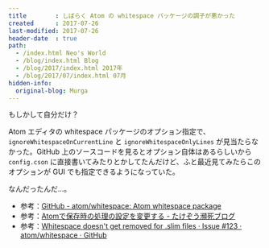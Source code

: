 ```yaml
---
title        : しばらく Atom の whitespace パッケージの調子が悪かった
created      : 2017-07-26
last-modified: 2017-07-26
header-date  : true
path:
  - /index.html Neo's World
  - /blog/index.html Blog
  - /blog/2017/index.html 2017年
  - /blog/2017/07/index.html 07月
hidden-info:
  original-blog: Murga
---
```


もしかして自分だけ？

Atom エディタの whitespace パッケージのオプション指定で、`ignoreWhitespaceOnCurrentLine` と `ignoreWhitespaceOnlyLines` が見当たらなかった。GitHub 上のソースコードを見るとオプション自体はあるらしいから `config.cson` に直接書いてみたりとかしてたんだけど、ふと最近見てみたらこのオプションが GUI でも指定できるようになっていた。

なんだったんだ…。

- 参考：[GitHub - atom/whitespace: Atom whitespace package](https://github.com/atom/whitespace)
- 参考：[Atomで保存時の処理の設定を変更する - たけぞう瀕死ブログ](http://takezoe.hatenablog.com/entry/2015/06/21/021254)
- 参考：[Whitespace doesn't get removed for .slim files · Issue #123 · atom/whitespace · GitHub](https://github.com/atom/whitespace/issues/123)
